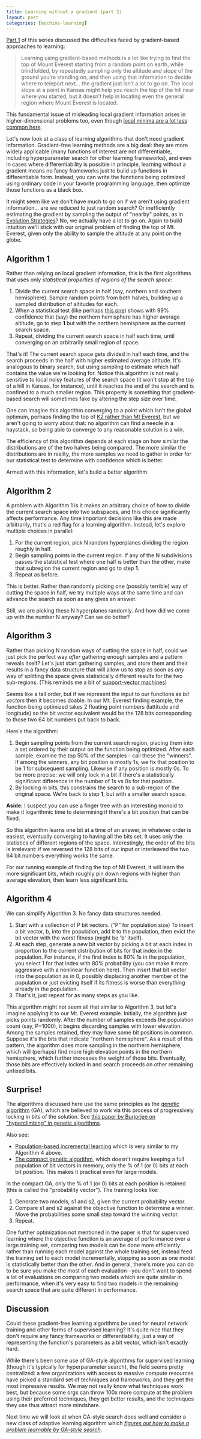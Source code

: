 ```yaml
---
title: Learning without a gradient (part 2)
layout: post
categories: [machine-learning]
---
```


[Part 1](2019-07-06/learning-without-a-gradient.html) of this series discussed the difficulties faced by gradient-based approaches to learning: 

> Learning using gradient-based methods is a lot like trying to find the top of Mount Everest starting from a random point on earth, while blindfolded, by repeatedly sampling only the altitude and slope of the ground you’re standing on, and then using that information to decide where to teleport next... the gradient just isn’t a lot to go on. The local slope at a point in Kansas might help you reach the top of the hill near where you started, but it doesn’t help in locating even the general region where Mount Everest is located.

This fundamental issue of misleading local gradient information arises in higher-dimensional problems too, even though [local minima are a lot less common here](https://twitter.com/pchiusano/status/1181411170672136192).

Let's now look at a class of learning algorithms that don't need gradient information. Gradient-free learning methods are a big deal: they are more widely applicable (many functions of interest are not differentiable, including hyperparameter search for other learning frameworks), and even in cases where differentiability is possible in principle, learning without a gradient means no fancy frameworks just to build up functions in differentiable form. Instead, you can write the functions being optimized using ordinary code in your favorite programming language, then optimize those functions as a black box.

It might seem like we don't have much to go on if we aren't using gradient information... are we reduced to just random search? Or inefficiently estimating the gradient by sampling the output of "nearby" points, as in [Evolution Strategies](https://openai.com/blog/evolution-strategies/)? No, we actually have a lot to go on. Again to build intuition we'll stick with our original problem of finding the top of Mt. Everest, given only the ability to sample the altitude at any point on the globe.

## Algorithm 1

Rather than relying on local gradient information, this is the first algorithms that uses only _statistical properties of regions of the search space_:

1. Divide the current search space in half (say, northern and southern hemisphere). Sample random points from both halves, building up a sampled distribution of altitudes for each.
2. When a statistical test (like perhaps [this one](https://en.wikipedia.org/wiki/Kolmogorov–Smirnov_test)) shows with 99% confidence that (say) the northern hemisphere has higher average altitude, go to step __1__ but with the northern hemisphere as the current search space.
3. Repeat, dividing the current search space in half each time, until converging on an arbitrarily small region of space.

That's it! The current search space gets divided in half each time, and the search proceeds in the half with higher estimated average altitude. It's analogous to binary search, but using sampling to estimate which half contains the value we're looking for. Notice this algorithm is not really sensitive to local noisy features of the search space (it won't stop at the top of a hill in Kansas, for instance), until it reaches the end of the search and is confined to a much smaller region. This property is something that gradient-based search will sometimes fake by altering the step size over time.

One can imagine this algorithm converging to a point which isn't the global optimum, perhaps finding the top of [K2 rather than Mt Everest](https://en.wikipedia.org/wiki/List_of_highest_mountains_on_Earth), but we aren't going to worry about that: no algorithm can find a needle in a haystack, so being able to converge to any reasonable solution is a win.

The efficiency of this algorithm depends at each stage on how similar the distributions are of the two halves being compared. The more similar the distributions are in reality, the more samples we need to gather in order for our statistical test to determine with confidence which is better.

Armed with this information, let's build a better algorithm.

## Algorithm 2

A problem with Algorithm 1 is it makes an arbitrary choice of how to divide the current search space into two subspaces, and this choice significantly affects performance. Any time important decisions like this are made arbitrarily, that's a red flag for a learning algorithm. Instead, let's explore multiple choices in parallel:

1. For the current region, pick N random hyperplanes dividing the region roughly in half.
2. Begin sampling points in the current region. If any of the N subdivisions passes the statistical test where one half is better than the other, make that subregion the current region and go to step __1__.
3. Repeat as before.

This is better. Rather than randomly picking one (possibly terrible) way of cutting the space in half, we try multiple ways at the same time and can advance the search as soon as any gives an answer.

Still, we are picking these N hyperplanes randomly. And how did we come up with the number N anyway? Can we do better?

## Algorithm 3

Rather than picking N random ways of cutting the space in half, could we just pick the perfect way _after_ gathering enough samples and a pattern reveals itself? Let's just start gathering samples, and store them and their results in a fancy data structure that will allow us to stop as soon as _any_ way of splitting the space gives statistically different results for the two sub-regions. (This reminds me a bit of [support-vector machines](https://en.wikipedia.org/wiki/Support_vector_machine#Definition))

Seems like a tall order, but if we represent the input to our functions as _bit vectors_ then it becomes doable. In our Mt. Everest finding example, the function being optimized takes 2 floating point numbers (lattitude and longitude) so the bit vector equivalent would be the 128 bits corresponding to those two 64 bit numbers put back to back.

Here's the algorithm:

1. Begin sampling points from the current search region, placing them into a set ordered by their output on the function being optimized. After each sample, examine the top 50% of the samples - call these the "winners". If among the winners, any bit position is mostly 1s, we fix that position to be 1 for subsequent sampling. Likewise if any position is mostly 0s. To be more precise: we will only lock in a bit if there's a statistically significant difference in the number of 1s vs 0s for that position.
2. By locking in bits, this constrains the search to a sub-region of the original space. We're back to step __1__, but with a smaller search space.

__Aside:__ I suspect you can use a finger tree with an interesting monoid to make it logarithmic time to determining if there's a bit position that can be fixed.

So this algorithm learns one bit at a time of an answer, in whatever order is easiest, eventually converging to having all the bits set. It uses only the statistics of different regions of the space. Interestingly, the order of the bits is irrelevant: if we reversed the 128 bits of our input or interleaved the two 64 bit numbers everything works the same.

For our running example of finding the top of Mt Everest, it will learn the more significant bits, which roughly pin down regions with higher than average elevation, then learn less significant bits.

## Algorithm 4

We can simplify Algorithm 3. No fancy data structures needed.

1. Start with a collection of P bit vectors. (“P” for population size) To insert a bit vector, b, into the population, add it to the population, then evict the bit vector with the worst fitness (might be 'b' itself).
2. At each step, generate a new bit vector by picking a bit at each index in proportion to the current distribution of bits for that index in the population. For instance, if the first index is 80% 1s in the population, you select 1 for that index with 80% probability (you can make it more aggressive with a nonlinear function here). Then insert that bit vector into the population as in 0, possibly displacing another member of the population or just evicting itself if its fitness is worse than everything already in the population.
3. That's it, just repeat for as many steps as you like.

This algorithm might not seem all that similar to Algorithm 3, but let's imagine applying it to our Mt. Everest example. Initially, the algorithm just picks points randomly. After the number of samples exceeds the population count (say, P=1000), it begins discarding samples with lower elevation. Among the samples retained, they may have some bit positions in common. Suppose it's the bits that indicate "northern hemisphere". As a result of this pattern, the algorithm does more sampling in the northern hemisphere, which will (perhaps) find more high elevation points in the northern hemisphere, which further increases the weight of those bits. Eventually, those bits are effectively locked in and search proceeds on other remaining unfixed bits.

## Surprise!

The algorithms discussed here use the same principles as the [genetic algorithm](https://en.wikipedia.org/wiki/Genetic_algorithm) (GA), which are believed to work via this process of progressively locking in bits of the solution. See [this paper by Burjorjee on "hyperclimbing" in genetic algorithms](https://arxiv.org/abs/1204.3436).

Also see:

* [Population-based incremental learning](https://en.wikipedia.org/wiki/Population-based_incremental_learning) which is very similar to my Algorithm 4 above.
* [The compact genetic algorithm](https://pdfs.semanticscholar.org/4b0b/5733894ffc0b2968ddaab15d61751b87847a.pdf), which doesn't require keeping a full population of bit vectors in memory, only the % of 1 (or 0) bits at each bit position. This makes it practical even for large models.

In the compact GA, only the % of 1 (or 0) bits at each position is retained (this is called the "probability vector"). The training looks like:

1. Generate two models, s1 and s2, given the current probability vector.
2. Compare s1 and s2 against the objective function to determine a winner. Move the probabilities some small step toward the winning vector.
3. Repeat.

One further optimization not mentioned in the paper is that for supervised learning where the objective function is an average of performance over a large training set, comparing two models can be done more efficiently: rather than running each model against the whole training set, instead feed the training set to each model incrementally, stopping as soon as one model is statistically better than the other. And in general, there's more you can do to be sure you make the most of each evaluation--you don't want to spend a lot of evaluations on comparing two models which are quite similar in performance, when it's very easy to find two models in the remaining search space that are quite different in performance.

## Discussion 

Could these gradient-free learning algorithms be used for neural network training and other forms of supervised learning? It's quite nice that they don't require any fancy frameworks or differentiability, just a way of representing the function's parameters as a bit vector, which isn't exactly hard.

While there's been some use of GA-style algorithms for supervised learning (though it's typically for hyperparameter search), the field seems pretty centralized: a few organizations with access to massive compute resources have picked a standard set of techniques and frameworks, and they get the most impressive results. We may not really know what techniques work best, but because some orgs can throw 100x more compute at the problem using their preferred techniques, they get better results, and the techniques they use thus attract more mindshare.

Next time we will look at when GA-style search does well and consider a new class of adaptive learning algorithm which _[figures out how to make a problem learnable by GA-style search](/2019-10-07/learnability.html)_.
